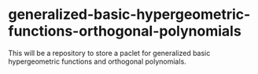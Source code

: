 # generalized-basic-hypergeometric-functions-orthogonal-polynomials
This will be a repository to store a paclet for generalized basic hypergeometric functions and orthogonal polynomials.
